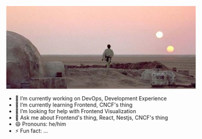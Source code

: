 ![](https://raw.githubusercontent.com/skywalker512/skywalker512/master/1.jpg)

- 🔭 I’m currently working on DevOps, Development Experience
- 🌱 I’m currently learning Frontend, CNCF's thing
- 🤔 I’m looking for help with Frontend Visualization
- 💬 Ask me about Frontend's thing, React, Nestjs, CNCF's thing
- 😄 Pronouns: he/him
- ⚡ Fun fact: ...
